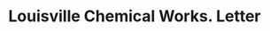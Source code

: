 ---
doi: 10.7916/D8ZK6TN9
date_other: '1870'
date_other_textual: 1870-1879
form: correspondence
genre:
- Letters (correspondence)
name:
- Louisville Chemical Works
object_in_context_url: https://biggert.cul.columbia.edu/items/view/ave_biggert_00315
subject_hierarchical_geographic:
- Louisville, Kentucky, United States
subject_name:
- Louisville Chemical Works
title: Louisville Chemical Works. Letter
sort_title: Louisville Chemical Works. Letter
call_number: ave_biggert_00315
coordinates:
- 38.22533333333334,-85.74166666666667
pid: ave_biggert_00315
identifiers: ave_biggert_00315
thumbnail: https://derivativo-1.library.columbia.edu/iiif/2/ldpd:344246/full/!256,256/0/native.jpg
permalink: "/biggert/ave_biggert_00315/"
layout: iiif-image-page
---